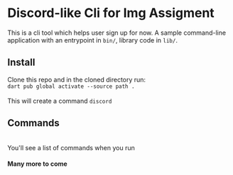 # Discord-like Cli for Img Assigment
This is a cli tool which helps user sign up for now. 
A sample command-line application with an entrypoint in `bin/`, library code
in `lib/`.

## Install
Clone this repo and in the cloned directory run:<br>
`dart pub global activate --source path .`<br>
<br> This will create a command `discord`


## Commands
<br>
You'll see a list of commands when you run

#### Many more to come


